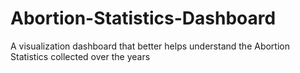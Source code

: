 # Abortion-Statistics-Dashboard
A visualization dashboard that better helps understand the Abortion Statistics collected over the years
